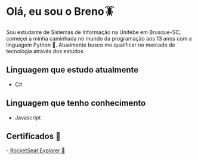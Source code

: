 
# Olá, eu sou o Breno🪳

Sou estudante de Sistemas de Informação na Unifebe em Brusque-SC, começei a minha caminhada no mundo da programação aos 13 anos com a linguagem Python 🐍. Atualmente busco me qualificar no mercado de tecnologia através dos estudos.

## Linguagem que estudo atualmente 
* C#
## Linguagem que tenho conhecimento
* Javascript
## Certificados 📜

-[ RocketSeat Explorer 🚀](https://app.rocketseat.com.br/certificates/6883b3da-a62c-484d-bf11-06600c4005db)
